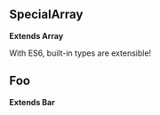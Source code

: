 <!-- Generated by documentation.js. Update this documentation by updating the source code. -->

## SpecialArray

**Extends Array**

With ES6, built-in types are extensible!

## Foo

**Extends Bar**
